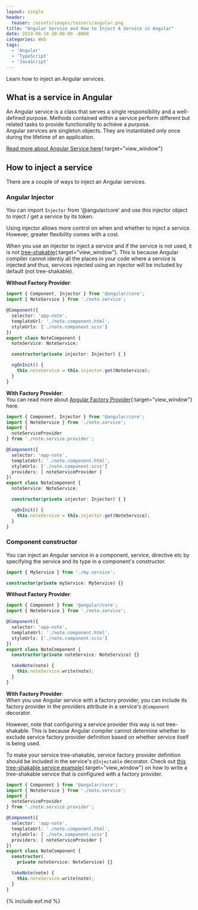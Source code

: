 ```yaml
---
layout: single
header: 
  teaser: /assets/images/teasers/angular.png
title: "Angular Service and How to Inject A Service in Angular"
date: 2019-08-14 20:00:00 -0800
categories: Web
tags: 
  - 'Angular'
  - 'TypeScript'
  - 'JavaScript'
---
```

Learn how to inject an Angular services.  

## What is a service in Angular
An Angular service is a class that serves a single responsibility and a well-defined purpose. Methods contained within a service perform different but related tasks to provide functionality to achieve a purpose.     
Angular services are singleton objects. They are instantiated only once during the lifetime of an application.   

[Read more about Angular Service here](https://jun711.github.io/web/what-is-a-service-in-angular/){:target="view_window"}

## How to inject a service
There are a couple of ways to inject an Angular services. 

### Angular Injector
You can import `Injector` from '@angular/core' and use this injector object to inject / get a service by its token.    

Using injector allows more control on when and whether to inject a service. However, greater flexibility comes with a cost.   

When you use an injector to inject a service and if the service is not used, it is not [tree-shakable](https://jun711.github.io/web/angular-tree-shaking/){:target="view_window"}. This is because Angular compiler cannot identiy all the places in your code where a service is injected and thus, services injected using an injector will be included by default (not tree-shakable).  

**Without Factory Provider**:  
```typescript
import { Component, Injector } from '@angular/core';
import { NoteService } from './note.service';

@Component({
  selector: 'app-note',
  templateUrl: './note.component.html',
  styleUrls: ['./note.component.scss']
})
export class NoteComponent {
  noteService: NoteService;

  constructor(private injector: Injector) { }

  ngOnInit() {
    this.noteService = this.injector.get(NoteService);
  }
}
```

**With Factory Provider**:  
You can read more about [Angular Factory Provider](https://jun711.github.io/web/angular-factory-providers-and-abstract-classes/){:target="view_window"} here.  

```typescript
import { Component, Injector } from '@angular/core';
import { NoteService } from './note.service';
import { 
  noteServiceProvider 
} from './note.service.provider';

@Component({
  selector: 'app-note',
  templateUrl: './note.component.html',
  styleUrls: ['./note.component.scss']
  providers: [ noteServiceProvider ]
})
export class NoteComponent {
  noteService: NoteService;

  constructor(private injector: Injector) { }

  ngOnInit() {
    this.noteService = this.injector.get(NoteService);
  }
}
```  

### Component constructor
You can inject an Angular service in a component, service, directive etc by specifying the service and its type in a component's constructor.  

```typescript
import { MyService } from './my.service';

constructor(private myService: MyService) {}
```
  
**Without Factory Provider**:
```typescript
import { Component } from '@angular/core';
import { NoteService } from './note.service';

@Component({
  selector: 'app-note',
  templateUrl: './note.component.html',
  styleUrls: ['./note.component.scss']
})
export class NoteComponent {
  constructor(private noteService: NoteService) {}

  takeNote(note) {
    this.noteService.write(note);
  }
}
``` 

**With Factory Provider**:   
When you use Angular service with a factory provider, you can include its factory provider in the providers attribute in a service's `@Component` decorator.    

However, note that configuring a service provider this way is not tree-shakable. This is because Angular compiler cannot determine whether to exclude service factory provider definition based on whether service itself is being used.   

To make your service tree-shakable, service factory provider definition should be included in the service's `@Injectable` decorator. Check out [this tree-shakable service example](https://jun711.github.io/web/what-is-a-service-in-angular/#tree-shakable-service-with-factory-provider){:target="view_window"} on how to write a tree-shakable service that is configured with a factory provider.      

```typescript
import { Component } from '@angular/core';
import { NoteService } from './note.service';
import { 
  noteServiceProvider 
} from './note.service.provider';

@Component({
  selector: 'app-note',
  templateUrl: './note.component.html',
  styleUrls: ['./note.component.scss']
  providers: [ noteServiceProvider ]
})
export class NoteComponent {
  constructor(
    private noteService: NoteService) {}

  takeNote(note) {
    this.noteService.write(note);
  }
}
```

{% include eof.md %}